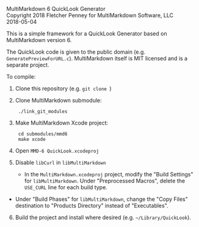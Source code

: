MultiMarkdown 6 QuickLook Generator  
Copyright 2018 Fletcher Penney for MultiMarkdown Software, LLC  
2018-05-04 


This is a simple framework for a QuickLook Generator based on MultiMarkdown version 6.


The QuickLook code is given to the public domain (e.g. `GeneratePreviewForURL.c`).  MultiMarkdown itself is MIT licensed and is a separate project.


To compile:

1. Clone this repository (e.g. `git clone `)

2. Clone MultiMarkdown submodule:

		./link_git_modules

3. Make MultiMarkdown Xcode project:

		cd submodules/mmd6
		make xcode

4. Open `MMD-6 QuickLook.xcodeproj`

5. Disable `libCurl` in `libMultiMarkdown`

	* In the `MultiMarkdown.xcodeproj` project, modify the "Build Settings" for `libMultiMarkdown`.  Under "Preprocessed Macros", delete the `USE_CURL` line for each build type.

* Under "Build Phases" for `libMultiMarkdown`, change the "Copy Files" destination to "Products Directory" instead of "Executables".

6. Build the project and install where desired (e.g. `~/Library/QuickLook`).
